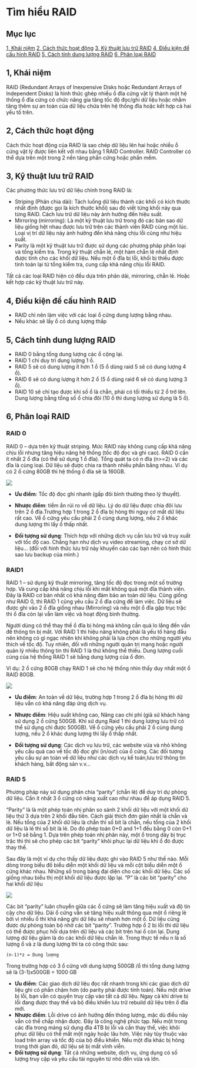 # Tìm hiểu RAID

## Mục lục
[1, Khái niệm](#1-Khái-niệm)
[2, Cách thức hoạt động](#2-Cách-thức-hoạt-động)
[3, Kỹ thuật lưu trữ RAID](#3-Kỹ-thuật-lưu-trữ-RAID)
[4, Điều kiện để cấu hình RAID](#4-Điều-kiện-để-cấu-hình-RAID)
[5, Cách tính dung lượng RAID](#5-Cách-tính-dung-lượng-RAID)
[6, Phân loại RAID](#6-Phân-loại-RAID)
## 1, Khái niệm
RAID (Redundant Arrays of Inexpensive Disks hoặc Redundant Arrays of Independent Disks) là hình thức ghép nhiều ổ đĩa cứng vật lý thành một hệ thống ổ đĩa cứng có chức năng gia tăng tốc độ đọc/ghi dữ liệu hoặc nhằm tăng thêm sự an toàn của dữ liệu chứa trên hệ thống đĩa hoặc kết hợp cả hai yếu tố trên.
## 2, Cách thức hoạt động
Cách thức hoạt động của RAID là sao chép dữ liệu lên hai hoặc nhiều ổ cứng vật lý được liên kết với nhau bằng 1 RAID Controller. RAID Controller có thể dựa trên một trong 2 nền tảng phần cứng hoặc phần mềm.

## 3, Kỹ thuật lưu trữ RAID
Các phương thức lưu trữ dữ liệu chính trong RAID là:
* Striping (Phân chia dải): Tách luồng dữ liệu thành các khối có kích thước nhất định (được gọi là kích thước khối) sau đó viết từng khối này qua từng RAID. Cách lưu trữ dữ liệu này ảnh hưởng đến hiệu suất.
* Mirroring (mirroring): Là một kỹ thuật lưu trữ trong đó các bản sao dữ liệu giống hệt nhau được lưu trữ trên các thành viên RAID cùng một lúc. Loại vị trí dữ liệu này ảnh hưởng đến khả năng chịu lỗi cũng như hiệu suất.
* Parity là một kỹ thuật lưu trữ được sử dụng các phương pháp phân loại và tổng kiểm tra. Trong kỹ thuật chẵn lẻ, một hàm chẵn lẻ nhất định được tính cho các khối dữ liệu. Nếu một ổ đĩa bị lỗi, khối bị thiếu được tính toán lại từ tổng kiểm tra, cung cấp khả năng chịu lỗi RAID.

Tất cả các loại RAID hiện có đều dựa trên phân dải, mirroring, chẵn lẻ. Hoặc kết hợp các kỹ thuật lưu trữ này.

## 4, Điều kiện để cấu hình RAID
* RAID chỉ nên làm việc với các loại ổ cứng dung lượng bằng nhau.
* Nếu khác sẽ lấy ổ có dung lượng thấp

## 5, Cách tính dung lượng RAID
* RAID 0 bằng tổng dung lượng các ổ cộng lại.
* RAID 1 chỉ duy trì dung lượng 1 ổ.
* RAID 5 sẽ có dung lượng ít hơn 1 ổ (5 ổ dùng raid 5 sẽ có dung lượng 4 ổ).
* RAID 6 sẽ có dung lượng ít hơn 2 ổ (5 ổ dùng raid 6 sẽ có dung lượng 3 ổ).
* RAID 10 sẽ chỉ tạo được khi số ổ là chẵn, phải có tối thiểu từ 2 ổ trở lên. Dung lượng bằng tổng số ổ chia đôi (10 ổ thì dung lượng sử dụng là 5 ổ).

## 6, Phân loại RAID
### RAID 0
RAID 0 – dựa trên kỹ thuật striping. Mức RAID này không cung cấp khả năng chịu lỗi nhưng tăng hiệu năng hệ thống (tốc độ đọc và ghi cao). RAID 0 cần ít nhất 2 ổ đĩa (có thể sử dụng 1 ổ đĩa). Tổng quát ta có n đĩa (n>=2) và các đĩa là cùng loại. Dữ liệu sẽ được chia ra thành nhiều phần bằng nhau. Ví dụ có 2 ổ cứng 80GB thì hệ thống ổ đĩa sẽ là 160GB.

![](/Linux/image/raid0.png)

* **Ưu điểm**: Tốc độ đọc ghi nhanh (gấp đôi bình thường theo lý thuyết).

* **Nhược điểm**: tiềm ẩn rủi ro về dữ liệu. Lý do dữ liệu được chia đôi lưu trên 2 ổ đĩa.Trường hợp 1 trong 2 ổ đĩa bị hỏng thì nguy cơ mất dữ liệu rất cao. Về ổ cứng yêu cầu phải 2 ổ cùng dung lượng, nếu 2 ổ khác dung lượng thì lấy ổ thấp nhất.

* **Đối tượng sử dụng**: Thích hợp với những dịch vụ cần lưu trữ và truy xuất với tốc độ cao. Chẳng hạn như dịch vụ video streaming, chạy cơ sở dữ liệu… (đối với hình thức lưu trữ này khuyến cáo các bạn nên có hình thức sao lưu backup của mình.)

### RAID1
RAID 1 – sử dụng kỹ thuật mirroring, tăng tốc độ đọc trong một số trường hợp. Và cung cấp khả năng chịu lỗi khi mất không quá một đĩa thành viên. Đây là RAID cơ bản nhất có khả năng đảm bảo an toàn dữ liệu. Cũng giống như RAID 0, thì RAID 1 cũng yêu cầu 2 ổ đĩa cứng để làm việc. Dữ liệu sẽ được ghi vào 2 ổ đĩa giống nhau (Mirroring) và nếu một ổ đĩa gặp trục trặc thì ổ đĩa còn lại vẫn làm việc và hoạt động bình thường.

Người dùng có thể thay thế ổ đĩa bị hỏng mà không cần quá lo lắng đến vấn đề thông tin bị mất. Với RAID 1 thì hiệu năng không phải là yếu tố hàng đầu nên không có gì ngạc nhiên khi không phải là lựa chọn cho những người yêu thích về tốc độ. Tuy nhiên, đối với những người quản trị mạng hoặc người quản lý nhiều thông tin thì RAID 1 là thứ không thể thiếu. Dung lượng cuối cùng của hệ thống RAID 1 sẽ bằng dung lượng của ổ đơn.

Ví dụ: 2 ổ cứng 80GB chạy RAID 1 sẽ cho hệ thống nhìn thấy duy nhất một ổ RAID 80GB.

![](/Linux/image/raid1.png)

* **Ưu điểm**: An toàn về dữ liệu, trường hợp 1 trong 2 ổ đĩa bị hỏng thì dữ liệu vẫn có khả năng đáp ứng dịch vụ.

* **Nhược điểm**: Hiệu suất không cao, Nâng cao chi phí (giả sử khách hàng sử dụng 2 ổ cứng 500GB. Khi sử dụng Raid 1 thì dung lượng lưu trữ có thể sử dụng chỉ được 500GB). Về ổ cứng yêu cầu phải 2 ổ cùng dung lượng, nếu 2 ổ khác dung lượng thì lấy ổ thấp nhất.

* **Đối tượng sử dụng**: Các dịch vụ lưu trữ, các website vừa và nhỏ không yêu cầu quá cao về tốc độ đọc ghi (in/out) của ổ cứng. Các đối tượng yêu cầu sự an toàn về dữ liệu như các dịch vụ kế toán,lưu trữ thông tin khách hàng, bất động sản v.v…

### RAID 5
Phương pháp này sử dụng phân chia “parity” (chẵn lẻ) để duy trì dự phòng dữ liệu. Cần ít nhất 3 ổ cứng có năng xuất cao như nhau để áp dụng RAID 5.

“Parity” là là một phép toán nhị phân so sánh 2 khối dữ liệu với một khối dữ liệu thứ 3 dựa trên 2 khối đầu tiên. Cách giải thích đơn giản nhất là chẵn và lẻ. Nếu tổng của 2 khối dữ liệu là chẵn thì số bit là chẵn, nếu tổng của 2 khối dữ liệu là lẻ thì số bit là lẻ. Do đó phép toán 0+0 and 1+1 đều bằng 0 còn 0+1 or 1+0 sẽ bằng 1. Dựa trên phép toán nhị phân này, một ổ trong dãy bị trục trặc thì thì sẽ cho phép các bit “parity” khôi phục lại dữ liệu khi ổ đó được thay thế.

Sau đây là một ví dụ cho thấy dữ liệu được ghi vào RAID 5 như thế nào. Mỗi dòng trong biểu đồ biểu diễn một khối dữ liệu và mỗi cột biểu diễn một ổ cứng khác nhau. Những số trong bảng đại diện cho các khối dữ liệu. Các số giống nhau biểu thị một khối dữ liệu được lặp lại. “P” là các bit “parity” cho hai khối dữ liệu

![](/Linux/image/raid5.png)

Các bit “parity” luân chuyển giữa các ổ cứng sẽ làm tăng hiệu xuất và độ tin cậy cho dữ liệu. Dải ổ cứng vẫn sẽ tăng hiệu xuất thông qua một ổ riêng lẻ bởi vì nhiều ổ thì khả năng ghi dữ liệu sẽ nhanh hơn một ổ. Dữ liệu cũng được dự phòng toàn bộ nhờ các bit “parity”. Trường hợp ổ 2 bị lỗi thì dữ liệu có thể được phục hồi dựa trên dữ liệu và các bit trên hai ổ còn lại. Dung lượng dữ liệu giảm là do các khối dữ liệu chẵn lẻ. Trong thực tế nếu n là số lượng ổ và z là dung lượng thì ta có công thức sau:
```
(n-1)*z = Dung lượng
```
Trong trường hợp có 3 ổ cứng với dung lượng 500GB /ổ thì tổng dung lượng sẽ là (3-1)x500GB = 1000 GB

* **Ưu điểm**: Các giao dịch dữ liệu đọc rất nhanh trong khi các giao dịch dữ liệu ghi có phần chậm hơn (do parity phải được tính toán). Nếu một drive bị lỗi, bạn vẫn có quyền truy cập vào tất cả dữ liệu. Ngay cả khi drive bị lỗi đang được thay thế và bộ điều khiển lưu trữ rebuild dữ liệu trên ổ đĩa mới.
* **Nhược điểm**: Lỗi drive có ảnh hưởng đến thông lượng, mặc dù điều này vẫn có thể chấp nhận được. Đây là công nghệ phức tạp. Nếu một trong các đĩa trong mảng sử dụng đĩa 4TB bị lỗi và cần thay thế, việc khôi phục dữ liệu có thể mất một ngày hoặc lâu hơn. Việc này tùy thuộc vào load trên array và tốc độ của bộ điều khiển. Nếu một đĩa khác bị hỏng trong thời gian đó, dữ liệu sẽ bị mất vĩnh viễn.
* **Đối tượng sử dụng**: Tất cả những website, dịch vụ, ứng dụng có số lượng truy cập và yêu cầu tài nguyên từ nhỏ đến vừa và lớn.
